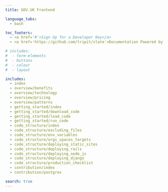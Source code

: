 ```yaml
---
title: GOV.UK Frontend

language_tabs:
  - bash

toc_footers:
  - <a href='#'>Sign Up for a Developer Key</a>
  - <a href='https://github.com/tripit/slate'>Documentation Powered by Slate</a>

# includes:
#  - form-elements
#  - buttons
#  - colour
#  - layout

includes:
  - index
  - overview/benefits
  - overview/technology
  - overview/pricing
  - overview/patterns
  - getting_started/index
  - getting_started/download_code
  - getting_started/load_code
  - getting_started/run_code
  - code_structure/index
  - code_structure/excluding_files
  - code_structure/env_variables
  - code_structure/orgs_spaces_targets
  - code_structure/deploying_static_sites
  - code_structure/deploying_rails
  - code_structure/deploying_node_js
  - code_structure/deploying_django
  - code_structure/production_checklist
  - contribution/index
  - contribution/postgres

search: true
---
```




